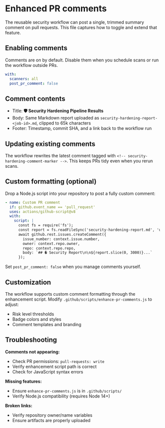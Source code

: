# Enhanced PR comments

The reusable security workflow can post a single, trimmed summary comment on pull requests. This file captures how to toggle and extend that feature.

## Enabling comments

Comments are on by default. Disable them when you schedule scans or run the workflow outside PRs.

```yaml
with:
  scanners: all
  post_pr_comment: false
```

## Comment contents

- Title: **🛡️ Security Hardening Pipeline Results**
- Body: Same Markdown report uploaded as `security-hardening-report-<job-id>.md`, clipped to 65k characters
- Footer: Timestamp, commit SHA, and a link back to the workflow run

## Updating existing comments

The workflow rewrites the latest comment tagged with `<!-- security-hardening-comment-marker -->`. This keeps PRs tidy even when you rerun scans.

## Custom formatting (optional)

Drop a Node.js script into your repository to post a fully custom comment:

```yaml
- name: Custom PR comment
  if: github.event_name == 'pull_request'
  uses: actions/github-script@v8
  with:
    script: |
      const fs = require('fs');
      const report = fs.readFileSync('security-hardening-report.md', 'utf8');
      await github.rest.issues.createComment({
        issue_number: context.issue.number,
        owner: context.repo.owner,
        repo: context.repo.repo,
        body: `## � Security Report\n\n${report.slice(0, 3000)}...`
      });
```

Set `post_pr_comment: false` when you manage comments yourself.

## Customization

The workflow supports custom comment formatting through the enhancement script. Modify `.github/scripts/enhance-pr-comments.js` to adjust:

- Risk level thresholds
- Badge colors and styles  
- Comment templates and branding

## Troubleshooting

**Comments not appearing:**
- Check PR permissions: `pull-requests: write`
- Verify enhancement script path is correct
- Check for JavaScript syntax errors

**Missing features:**
- Ensure `enhance-pr-comments.js` is in `.github/scripts/`
- Verify Node.js compatibility (requires Node 14+)

**Broken links:**
- Verify repository owner/name variables
- Ensure artifacts are properly uploaded